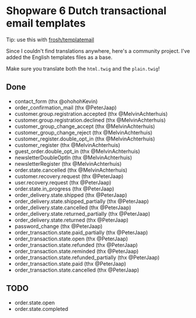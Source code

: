 # Shopware 6 Dutch transactional email templates

Tip: use this with [frosh/templatemail](https://github.com/FriendsOfShopware/FroshTemplateMail)

Since I couldn't find translations anywhere, here's a community project. I've added the English templates files as a base.

Make sure you translate both the `html.twig` and the `plain.twig`!

## Done
- contact_form (thx @ohohohKevin)
- order_confirmation_mail (thx @PeterJaap)
- customer.group.registration.accepted (thx @MelvinAchterhuis)
- customer.group.registration.declined (thx @MelvinAchterhuis)
- customer_group_change_accept (thx @MelvinAchterhuis)
- customer_group_change_reject (thx @MelvinAchterhuis)
- customer_register.double_opt_in (thx @MelvinAchterhuis)
- customer_register (thx @MelvinAchterhuis)
- guest_order.double_opt_in (thx @MelvinAchterhuis)
- newsletterDoubleOptIn (thx @MelvinAchterhuis)
- newsletterRegister (thx @MelvinAchterhuis)
- order.state.cancelled (thx @MelvinAchterhuis)
- customer.recovery.request (thx @PeterJaap)
- user.recovery.request (thx @PeterJaap)
- order.state.in_progress (thx @PeterJaap)
- order_delivery.state.shipped (thx @PeterJaap)
- order_delivery.state.shipped_partially (thx @PeterJaap)
- order_delivery.state.cancelled (thx @PeterJaap)
- order_delivery.state.returned_partially (thx @PeterJaap)
- order_delivery.state.returned (thx @PeterJaap)
- password_change (thx @PeterJaap)
- order_transaction.state.paid_partially (thx @PeterJaap)
- order_transaction.state.open (thx @PeterJaap)
- order_transaction.state.refunded (thx @PeterJaap)
- order_transaction.state.reminded (thx @PeterJaap)
- order_transaction.state.refunded_partially (thx @PeterJaap)
- order_transaction.state.paid (thx @PeterJaap)
- order_transaction.state.cancelled (thx @PeterJaap)

## TODO
- order.state.open
- order.state.completed